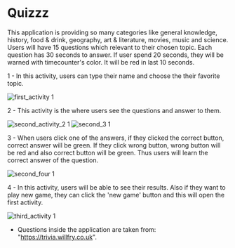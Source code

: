# Quizzz

This application is providing so many categories like general knowledge, history, food & drink, geography, art & literature, movies, music and science. Users will have 15 questions which relevant to their chosen topic. Each question has 30 seconds to answer. If user spend 20 seconds, they will be warned with timecounter's color. It will be red in last 10 seconds.  


1 - In this activity, users can type their name and choose the their favorite topic.

![first_activity 1](https://user-images.githubusercontent.com/71967979/112047438-87d8d380-8b0a-11eb-8f34-10dbc1021b96.png)

2 - This activity is the where users see the questions and answer to them.

![second_activity_2 1](https://user-images.githubusercontent.com/71967979/112047603-c53d6100-8b0a-11eb-9087-8fd7b1ef2384.png)
![second_3 1](https://user-images.githubusercontent.com/71967979/112047699-da19f480-8b0a-11eb-9f3e-69ad87138e88.png)

3 - When users click one of the answers, if they clicked the correct button, correct answer will be green. If they click wrong button, wrong button will be red and also correct button will be green. Thus users will learn the correct answer of the question. 

![second_four 1](https://user-images.githubusercontent.com/71967979/112047773-e9993d80-8b0a-11eb-82f2-579675daace8.png)

4 - In this activity, users will be able to see their results. Also if they want to play new game, they can click the 'new game' button and this will open the first activity.

![third_activity 1](https://user-images.githubusercontent.com/71967979/112048989-3d585680-8b0c-11eb-9201-0ab54d7d62ab.png)




* Questions inside the application are taken from: "https://trivia.willfry.co.uk".


